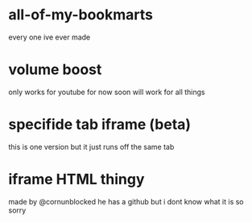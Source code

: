 # all-of-my-bookmarts
every one ive ever made
# volume boost
only works for youtube for now soon will work for all things
# specifide tab iframe (beta)
this is one version but it just runs off the same tab
# iframe HTML thingy
made by @cornunblocked he has a github but i dont know what it is so sorry
